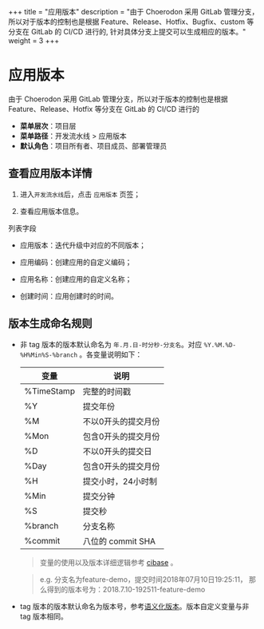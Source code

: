 ﻿+++
title = "应用版本"
description = "由于 Choerodon 采用 GitLab 管理分支，所以对于版本的控制也是根据 Feature、Release、Hotfix、Bugfix、custom 等分支在 GitLab 的 CI/CD 进行的, 针对具体分支上提交可以生成相应的版本。"
weight = 3
+++

# 应用版本
 
 由于 Choerodon 采用 GitLab 管理分支，所以对于版本的控制也是根据 Feature、Release、Hotfix 等分支在 GitLab 的 CI/CD 进行的

  - **菜单层次**：项目层
  - **菜单路径**：开发流水线 > 应用版本
  - **默认角色**：项目所有者、项目成员、部署管理员

## 查看应用版本详情

 1. 进入`开发流水线`后，点击 `应用版本` 页签；

 1. 查看应用版本信息。

列表字段

 - 应用版本：迭代升级中对应的不同版本；

 - 应用编码：创建应用的自定义编码；

 - 应用名称：创建应用的自定义名称；

 - 创建时间：应用创建时的时间。
 
## 版本生成命名规则
 
 - 非 tag 版本的版本默认命名为 `年.月.日-时分秒-分支名`。对应 `%Y.%M.%D-%H%Min%S-%branch` 。各变量说明如下：
 
     变量|说明  
     --- | ---
     %TimeStamp|完整的时间戳
     %Y|提交年份
     %M|不以0开头的提交月份
     %Mon|包含0开头的提交月份
     %D|不以0开头的提交日
     %Day|包含0开头的提交月份
     %H|提交小时，24小时制
     %Min|提交分钟
     %S|提交秒
     %branch|分支名称
     %commit|八位的 commit SHA
     
     > 变量的使用以及版本详细逻辑参考 [cibase](https://github.com/choerodon/cibase) 。
     
     > e.g. 分支名为feature-demo，提交时间2018年07月10日19:25:11， 那么得到的版本号为：2018.7.10-192511-feature-demo
  
 - tag 版本的版本默认命名为版本号，参考[语义化版本](https://semver.org/lang/zh-CN/)。版本自定义变量与非 tag 版本相同。
 